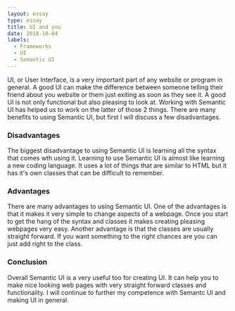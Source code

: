 ```yaml
---
layout: essay
type: essay
title: UI and you
date: 2018-10-04
labels:
  - Frameworks
  - UI
  - Semantic UI
---
```


UI, or User Interface, is a very important part of any website or program in general. A good UI can make the difference between someone telling their friend about you website or them just exiting as soon as they see it. A good UI is not only functional but also pleasing to look at. Working with Semantic UI has helped us to work on the latter of those 2 things. There are many benefits to using Semantic UI, but first I will discuss a few disadvantages.

### Disadvantages
The biggest disadvantage to using Semantic UI is learning all the syntax that comes wth using it. Learning to use Semantic UI is almost like learning a new coding language. It uses a lot of things that are similar to HTML but it has it's own classes that can be difficult to remember.

### Advantages
There are many advantages to using Semantic UI. One of the advantages is that it makes it very simple to change aspects of a webpage. Once you start to get the hang of the syntax and classes it makes creating pleasing webpages very easy. Another advantage is that the classes are usually straight forward. If you want something to the right chances are you can just add right to the class.

### Conclusion
Overall Semantic UI is a very useful too for creating UI. It can help you to make nice looking web pages with very straight forward classes and functionality. I will continue to further my competence with Semantc UI and making UI in general.
